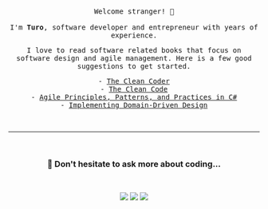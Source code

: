  <p align="center">
  <br>
  <br>
  <samp>Welcome stranger! 👋
    <br><br>I'm <strong>Turo</strong>, software developer and entrepreneur with years of experience.</samp>
</p>

<p align="center"> 
  <samp>I love to read software related books that focus on software design and agile management. Here is a few good suggestions to get started.</samp>
</p> 


<p align="center"> 
  <samp>- <a href="https://www.oreilly.com/library/view/the-clean-coder/9780132542913/">The Clean Coder</a></samp> <br>
 <samp>- <a href="https://www.oreilly.com/library/view/clean-code/9780136083238/">The Clean Code</a></samp>  <br>
 <samp>- <a href="https://www.oreilly.com/library/view/agile-principles-patterns/0131857258/">Agile Principles, Patterns, and Practices in C#</a></samp> <br>
 <samp>- <a href="https://www.oreilly.com/library/view/implementing-domain-driven-design/9780133039900/">Implementing Domain-Driven Design</a></samp><br> 
</p>
<br> 

------------

<br> 
<h3 align="center"> 💬 Don't hesitate to ask more about coding... </h3>
<br />
<p align="center">
<a href="https://www.linkedin.com/in/nylundturo/"><img src="https://img.shields.io/badge/linkedin-%230077B5.svg?&style=for-the-badge&logo=linkedin&logoColor=white"/></a>
<a href="https://twitter.com/TuroNylund"><img src="https://img.shields.io/badge/twitter-%230077B5.svg?&style=for-the-badge&logo=twitter&logoColor=white"/></a>
<a href="https://www.youtube.com/channel/UCa2jrsJNI6Lhzx4u3rPLfJQ"><img src="https://img.shields.io/badge/youtube-%23E4405F.svg?&style=for-the-badge&logo=youtube&logoColor=white"/></a>

</p> 


